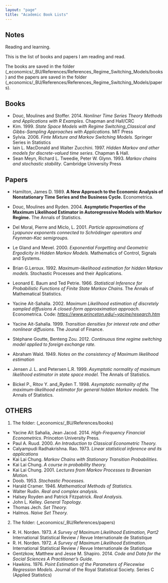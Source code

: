 ```yaml
---
layout: "page"
title: "Academic Book Lists"
---
```

## Notes
Reading and learning. 

This is the list of books and papers I am reading and read.

The books are saved in the folder (\_economics/\_BU/References/References_Regime_Switching_Models/books) and the papers are saved in the folder (\_economics/\_BU/References/References_Regime_Switching_Models/papers).

## Books
- Douc, Moulines and Stoffer. 2014. *Nonliner Time Series Theory  Methods and Applications with R Examples*. Chapman and Hall/CRC
- Kim. 1999. *State Space Models with Regime Switching_Classical and Gibbs-Sampling Approaches with Applications.* MIT Press
- Sylvia. 2006. *Finte Mixture and Markov Switching Models.* Springer Series in Statistics
- Iain L. MacDonald and Walter Zucchini. 1997. *Hidden Markov and other models for discrete-valued time series*. Chapman & Hall.
- Sean Meyn, Richard L. Tweedie, Peter W. Glynn. 1993. _Markov chains and stochastic stability_. Cambridge University Press

## Papers
- Hamilton, James D. 1989. **A New Approach to the Economic Analysis of Nonstationary Time Series and the Business Cycle.** Econometrica.
- Douc, Moulines and Ryden. 2004. **Asymptotic Properties of the Maximum Likelihood Estimator in Autoregressive Models with Markov Regime.** The Annals of Statistics.

- Del Moral, Pierre and Miclo, L. 2001. _Particle approximations of Lyapunov exponents connected to Schrödinger operators and Feynman-Kac semigroups._
- Le Gland and Mevel. 2000. _Exponential Forgetting and Geometric Ergodicity in Hidden Markov Models._ Mathematics of Control, Signals and Systems.
- Brian G.Leroux. 1992. _Maximum-likelihood estimation for hidden Markov models._ Stochastic Processes and their Applications.
- Leonard E. Baum and Ted Petrie. 1966. _Statistical Inference for Probabilistic Functions of Finite State Markov Chains._ The Annals of Mathematical Statistics.
- Yacine Ait-Sahalla. 2002. *Maximum Likelihood estimation of discretely sampled diffusions A closed-form approaximation approach.* Econometrica. Code: *https://www.princeton.edu/~yacine/research.htm*
- Yacine Ait-Sahalla. 1999. *Transition densities for interest rate and other nonlinear diffusions.* The Jounal of Finance.
- Stéphane Goutte, Benteng Zou. 2012. *Continuous time regime switching model applied to foreign exchange
rate.*
- Abraham Wald. 1949. _Notes on the consistency of Maximum likelihood estimation_
- Jensen J. L. and Petersen L.R. 1999. _Asymptotic normality of maximum likelihood estimator in state space model._ The Annals of Statistics.
- Bickel P., Ritov Y. and_Ryden T. 1998. _Asymptotic normality of the maximum-likelihood estimator for general hidden Markov models._ The Annals of Statistics.

## OTHERS
1. The folder: (\_economics/\_BU/References/books)
- Yacine Aït Sahalia, Jean Jacod. 2014. *High-Frequency Financial Econometrics*. Princeton University Press.
- Paul A. Ruud. 2000. _An Introduction to Classical Econometric Theory._
- Calyampudi Radhakrishna. Rao. 1973. _Linear statistical inference and its applications_
- Kai Lai Chung. _Markov Chains with Stationary Transition Probabilities_.
- Kai Lai Chung. _A course in probability theory._
- Kai Lai Chung. 2001. _Lectures from Markov Processes to Brownian Motion._
- Doob. 1953. _Stochastic Processes._
- Harald Cramer. 1946. _Mathematical Methods of Statistics._
- Walter Rudin. _Real and complex analysis._
- Halsey Royden and Patrick Fitzpatrick. _Real Analysis._
- John L. Kelley. _General Topology._
- Thomas Jech. _Set Theory._
- Halmos. _Naive Set Theory._

2. The folder: (\_economics/\_BU/References/papers)
-  R. H. Norden. 1973. _A Survey of Maximum Likelihood Estimation, Part2_ 
International Statistical Review / Revue Internationale de Statistique
-  R. H. Norden. 1972. _A Survey of Maximum Likelihood Estimation._ 
International Statistical Review / Revue Internationale de Statistique
- Gentzkow, Matthew and Jesse M. Shapiro. 2014. _Code and Data for the Social Sciences A Practitioner’s Guide._
- Hawkins. 1976. _Point Estimation of the Parameters of Piecewise Regression Models._ Journal of the Royal Statistical Society. Series C (Applied Statistics)




